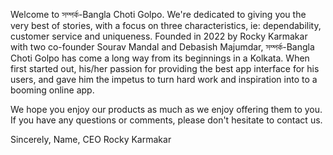 Welcome to সম্পর্ক-Bangla Choti Golpo. We're dedicated to giving you the very best of stories, with a focus on three characteristics, ie: dependability, customer service and uniqueness. Founded in 2022 by Rocky Karmakar with two co-founder Sourav Mandal and Debasish Majumdar, সম্পর্ক-Bangla Choti Golpo has come a long way from its beginnings in a Kolkata. When first started out, his/her passion for providing the best app interface for his users, and gave him the impetus to turn hard work and inspiration into to a booming online app.

We hope you enjoy our products as much as we enjoy offering them to you. If you have any questions or comments, please don't hesitate to contact us.

Sincerely, Name, CEO Rocky Karmakar
